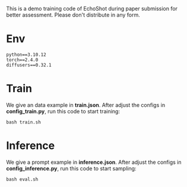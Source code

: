 This is a demo training code of EchoShot during paper submission for better assessment. Please don't distribute in any form.

# Env
```
python==3.10.12
torch==2.4.0
diffusers==0.32.1
```

# Train
We give an data example in __train.json__. After adjust the configs in __config_train.py__, run this code to start training:
```
bash train.sh
```

# Inference
We give a prompt example in __inference.json__. After adjust the configs in __config_inference.py__, run this code to start sampling:
```
bash eval.sh
```